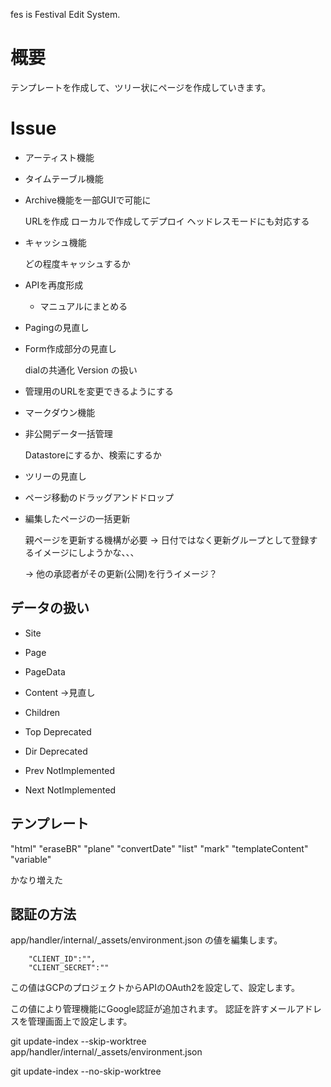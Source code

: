 fes is Festival Edit System.

# 概要

テンプレートを作成して、ツリー状にページを作成していきます。

# Issue

- アーティスト機能
- タイムテーブル機能

- Archive機能を一部GUIで可能に

  URLを作成
  ローカルで作成してデプロイ
  ヘッドレスモードにも対応する

- キャッシュ機能

  どの程度キャッシュするか

- APIを再度形成

  - マニュアルにまとめる

- Pagingの見直し

- Form作成部分の見直し

   dialの共通化
   Version の扱い

- 管理用のURLを変更できるようにする

- マークダウン機能

- 非公開データ一括管理

  Datastoreにするか、検索にするか

- ツリーの見直し

- ページ移動のドラッグアンドドロップ

- 編集したページの一括更新

  親ページを更新する機構が必要
  → 日付ではなく更新グループとして登録するイメージにしようかな、、、

  → 他の承認者がその更新(公開)を行うイメージ？


## データの扱い

- Site
- Page
- PageData
- Content →見直し
- Children

- Top Deprecated
- Dir Deprecated

- Prev NotImplemented
- Next NotImplemented

## テンプレート

"html"
"eraseBR"
"plane"
"convertDate"
"list"
"mark"
"templateContent"
"variable"

かなり増えた

## 認証の方法

app/handler/internal/\_assets/environment.json の値を編集します。

```
    "CLIENT_ID":"",
    "CLIENT_SECRET":""
```

この値はGCPのプロジェクトからAPIのOAuth2を設定して、設定します。

この値により管理機能にGoogle認証が追加されます。
認証を許すメールアドレスを管理画面上で設定します。

git update-index --skip-worktree app/handler/internal/\_assets/environment.json

git update-index --no-skip-worktree 
